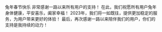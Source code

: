 兔年春节快乐 
非常感谢一路以来所有用户的支持！ 
在此，我们祝愿所有用户兔年身体健康，平安喜乐，阖家幸福！
2023年，我们将一如既往，提供更加稳定的服务，为用户带来更好的体验！
最后，再次感谢一路以来陪伴我们的用户，你们的支持是我持续的动力！
